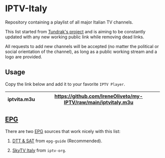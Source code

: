 # IPTV-Italy

Repository containing a playlist of all major Italian TV channels.

This list started from [Tundrak's project](https://github.com/Tundrak/IPTV-Italia) and is aiming to be constantly updated with any new working public link while removing dead links.

All requests to add new channels will be accepted (no matter the political or social orientation of the channel), as long as a public working stream and a logo are provided.

## Usage
Copy the link below and add it to your favorite `IPTV Player`.

|    **iptvita.m3u**  |   https://github.com/IreneOliveto/my-IPTV/raw/main/iptvitaly.m3u    |
|--------------------:|:----------------------------------------------------------------:|

## [EPG](https://en.wikipedia.org/wiki/Electronic_program_guide) 

There are two [EPG](https://en.wikipedia.org/wiki/Electronic_program_guide) sources that work nicely with this list:

  1. [DTT & SAT](http://epg-guide.com/dttsat.xml) from `epg-guide` (Recommended).

  2. [SkyTV Italy](https://iptv-org.github.io/epg/guides/it/guidatv.sky.it.epg.xml) from `iptv-org`.
